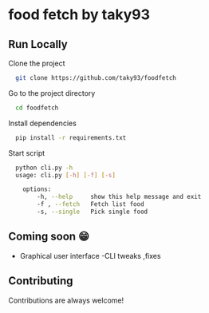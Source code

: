 
# food fetch by taky93

## Run Locally

Clone the project

```bash
  git clone https://github.com/taky93/foodfetch
```

Go to the project directory

```bash
  cd foodfetch
```

Install dependencies

```bash
  pip install -r requirements.txt 
```

Start script

```bash
  python cli.py -h
  usage: cli.py [-h] [-f] [-s]

    options:
        -h, --help     show this help message and exit
        -f , --fetch   Fetch list food
        -s, --single   Pick single food
```

## Coming soon 😁

- Graphical user interface
-CLI tweaks ,fixes

## Contributing

Contributions are always welcome!


